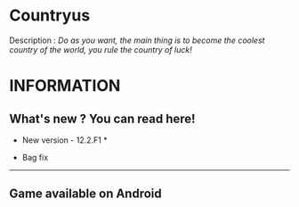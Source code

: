 # Countryus
Description : *Do as you want, the main thing is to become the coolest country of the world, you rule the country of luck!*

INFORMATION
=====================
What's new ? You can read here!
---------------------

* New version - 12.2.F1 *
- Bag fix
---------------------
Game available on Android
------------------------

